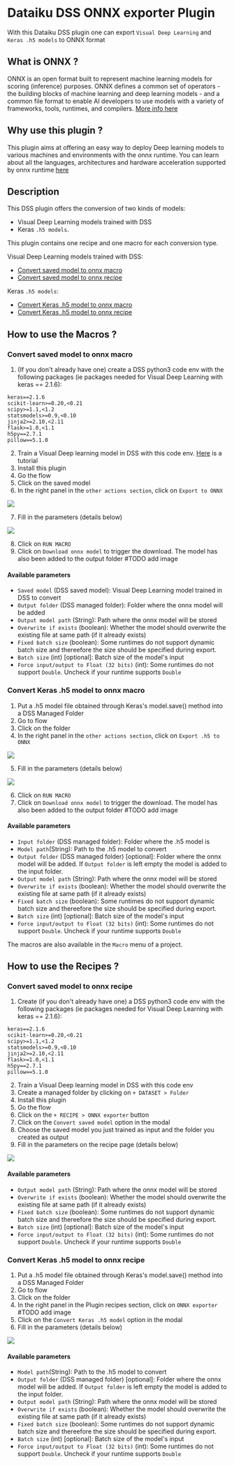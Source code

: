 # Dataiku DSS ONNX exporter Plugin

With this Dataiku DSS plugin one can export `Visual Deep Learning` and `Keras .h5 models` to ONNX format

## What is ONNX ?

ONNX is an open format built to represent machine learning models for scoring (inference) purposes. ONNX defines a common set of operators - the building blocks of machine learning and deep learning models - and a common file format 
to enable AI developers to use models with a variety of frameworks, tools, runtimes, and compilers. [More info here](https://onnx.ai/about.html)

## Why use this plugin ?

This plugin aims at offering an easy way to deploy Deep learning models to various machines and environments with the onnx runtime. 
You can learn about all the languages, architectures and hardware acceleration supported by onnx runtime [here](https://microsoft.github.io/onnxruntime/)

## Description

This DSS plugin offers the conversion of two kinds of models:
* Visual Deep Learning models trained with DSS 
* Keras `.h5 models`. 

This plugin contains one recipe and one macro for each conversion type.

Visual Deep Learning models trained with DSS: 
- [Convert saved model to onnx macro](#convert-saved-model-to-onnx-macro)
- [Convert saved model to onnx recipe](#convert-saved-model-to-onnx-recipe)

Keras `.h5 models`:
- [Convert Keras .h5 model to onnx macro](#convert-keras-h5-model-to-onnx-macro)
- [Convert Keras .h5 model to onnx recipe](#convert-keras-h5-model-to-onnx-recipe)

## How to use the Macros ?

### Convert saved model to onnx macro

1. (If you don't already have one) create a DSS python3 code env 
with the following packages (ie packages needed for Visual Deep Learning with keras == 2.1.6):
```tensorflow==1.8.0
keras==2.1.6
scikit-learn>=0.20,<0.21
scipy>=1.1,<1.2
statsmodels>=0.9,<0.10
jinja2>=2.10,<2.11
flask>=1.0,<1.1
h5py==2.7.1
pillow==5.1.0
```

2. Train a Visual Deep learning model in DSS with this code env. [Here](https://academy.dataiku.com/introduction-to-deep-learning-with-code-open/513277) is a tutorial
3. Install this plugin
4. Go the flow
5. Click on the saved model
6. In the right panel in the `other actions section`, click on `Export to ONNX` 

![](resource/doc/right_panel_saved_model_macro.png)

7. Fill in the parameters (details below) 

![](resource/doc/saved_model_macro_params.png)

8. Click on `RUN MACRO`
9. Click on `Download onnx model` to trigger the download. The model has also been added to the output folder #TODO add image 

#### Available parameters

- `Saved model` (DSS saved model): Visual Deep Learning model trained in DSS to convert
- `Output folder` (DSS managed folder): Folder where the onnx model will be added
- `Output model path` (String): Path where the onnx model will be stored
- `Overwrite if exists` (boolean): Whether the model should overwrite the existing file at same path (if it already exists)
- `Fixed batch size` (boolean): Some runtimes do not support dynamic batch size and thereefore the size should be specified during export.
- `Batch size` (int) [optional]: Batch size of the model's input
- `Force input/output to Float (32 bits)` (int): Some runtimes do not support `Double`. Uncheck if your runtime supports `Double`

### Convert Keras .h5 model to onnx macro

1. Put a .h5 model file obtained through Keras's model.save() method into a DSS Managed Folder
2. Go to flow
3. Click on the folder 
4. In the right panel in the `other actions section`, click on `Export .h5 to ONNX` 

![](resource/doc/right_panel_h5_macro.png)

5. Fill in the parameters (details below) 


![](resource/doc/h5_macro_params.png)

6. Click on `RUN MACRO`
7. Click on `Download onnx model` to trigger the download. The model has also been added to the output folder #TODO add image 

#### Available parameters

- `Input folder` (DSS managed folder): Folder where the .h5 model is
- `Model path`(String): Path to the .h5 model to convert
- `Output folder` (DSS managed folder) [optional]: Folder where the onnx model will be added. 
If `Output folder` is left empty the model is added to the input folder.
- `Output model path` (String): Path where the onnx model will be stored
- `Overwrite if exists` (boolean): Whether the model should overwrite the existing file at same path (if it already exists)
- `Fixed batch size` (boolean): Some runtimes do not support dynamic batch size and thereefore the size should be specified during export.
- `Batch size` (int) [optional]: Batch size of the model's input
- `Force input/output to Float (32 bits)` (int): Some runtimes do not support `Double`. Uncheck if your runtime supports `Double`

The macros are also available in the `Macro` menu of a project.

## How to use the Recipes ?

### Convert saved model to onnx recipe

1. Create (if you don't already have one) a DSS python3 code env 
with the following packages (ie packages needed for Visual Deep Learning with keras == 2.1.6):
```tensorflow==1.8.0
keras==2.1.6
scikit-learn>=0.20,<0.21
scipy>=1.1,<1.2
statsmodels>=0.9,<0.10
jinja2>=2.10,<2.11
flask>=1.0,<1.1
h5py==2.7.1
pillow==5.1.0
```

2. Train a Visual Deep learning model in DSS with this code env
3. Create a managed folder by clicking on `+ DATASET > Folder`
4. Install this plugin
5. Go the flow
6. Click on the `+ RECIPE > ONNX exporter` button
7. Click on the `Convert saved model` option in the modal
8. Choose the saved model you just trained as input and the folder you created as output
9. Fill in the parameters on the recipe page (details below) 


![](resource/doc/saved_model_recipe_params.png)

#### Available parameters

- `Output model path` (String): Path where the onnx model will be stored
- `Overwrite if exists` (boolean): Whether the model should overwrite the existing file at same path (if it already exists)
- `Fixed batch size` (boolean): Some runtimes do not support dynamic batch size and thereefore the size should be specified during export.
- `Batch size` (int) [optional]: Batch size of the model's input
- `Force input/output to Float (32 bits)` (int): Some runtimes do not support `Double`. Uncheck if your runtime supports `Double`

### Convert Keras .h5 model to onnx recipe

1. Put a .h5 model file obtained through Keras's model.save() method into a DSS Managed Folder
2. Go to flow
3. Click on the folder 
4. In the right panel in the Plugin recipes section, click on `ONNX exporter` #TODO add image 
5. Click on the `Convert Keras .h5 model` option in the modal
5. Fill in the parameters (details below) 

![](resource/doc/h5_recipe_params.png)

#### Available parameters

- `Model path`(String): Path to the .h5 model to convert
- `Output folder` (DSS managed folder) [optional]: Folder where the onnx model will be added. 
If `Output folder` is left empty the model is added to the input folder.
- `Output model path` (String): Path where the onnx model will be stored
- `Overwrite if exists` (boolean): Whether the model should overwrite the existing file at same path (if it already exists)
- `Fixed batch size` (boolean): Some runtimes do not support dynamic batch size and thereefore the size should be specified during export.
- `Batch size` (int) [optional]: Batch size of the model's input
- `Force input/output to Float (32 bits)` (int): Some runtimes do not support `Double`. Uncheck if your runtime supports `Double`
